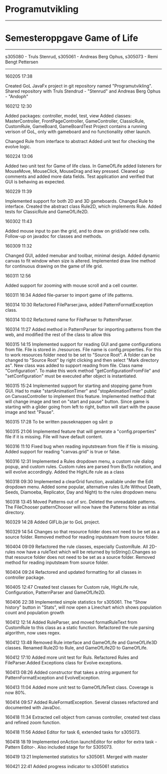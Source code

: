 # Programutvikling
**************************************
# Semesteroppgave Game of Life
**************************************

s305080 - Truls Stenrud, 
s305061 - Andreas Berg Ophus, 
s305073 - Remi Bengt Pettersen

**************************************

160205 17:38

Created GoL JavaFx project in git repository named "Programutvikling". Shared repository with Truls Stendrud - "Stenrud" and Andreas Berg Ophus - "Andoph" 

160212 12:30

Added packages: controller, model, test, view
Added classes: MasterController, FrontPageController, GameController, ClassicRule, CustomRule, GameBoard, GameBoardTest
Project contains a running verison of GoL, only with gameboard and no functionality other launch.

Changed Rule from interface to abstract
Added unit test for checking the evolve logic.

160224 13:06

Added two unit test for Game of life class. In GameOfLife added listeners for MouseMove, MouseClick, MouseDrag and key pressed. Cleaned up comments and added more data fields. Test application and verified that GUI is behaving as expected.    

160229 11:39

Implemented support for both 2D and 3D gameboards. Changed Rule to interface. Created the abstract class Rule2D, which implements Rule. Added tests for ClassicRule and GameOfLife2D.

160302 11:43

Added mouse input to pan the grid, and to draw on grid/add new cells. Follow-up on javadoc for classes and methods. 

160309 11:32 

Changed GUI, added menubar and toolbar, minimal design. Added dynamic canvas to fit window when size is altered. Implemented draw line method for continuous drawing on the game of life grid. 

160311 12:56

Added support for zooming with mouse scroll and a cell counter. 

160311 16:34
Added file-parser to import game of life patterns.

160314 10:30
Refactored FileParser.java, added PatternFormatException class.

160314 10:02
Refactored name for FileParser to PatternParser.

160314 11:27
Added method in PatternParser for importing patterns from the web, and modified the rest of the class to allow this

160315 14:15
Implemented support for reading GUI and game configurations from file. File is stored in ./resources. File name is config.properties. For this to work resources folder need to be set to "Source Root". A folder can be changed to "Source Root" by right clicking and then select "Mark directory as". New class was added to support reading from file. Class name "Configuration". To make this work method "getConfigurationFromFile" and "setConfiguration" must be executed after object is instantiated.

160315 15:24
Implemented support for starting and stopping game from GUI. Had to make "startAnimationTimer" and "stopAnimationTimer" public on CanvasController to implement this feature. Implemented method that will change image and text on "start and pause" button. Since game is starting with a glider going from left to right, button will start with the pause image and text "Pause".

160315 17:28
To be written pauseknappen og sånt :p 

160315 21:06
Implemented feature that will generate a "config.properties" file if it is missing. File will have default content. 

160316 11:10
Fixed bug when reading inputstream from file if file is missing. Added support for reading "canvas.grid" is true or false.

160316 12:31
Implemented a Rules dropdown menu, a custom rule dialog popup, and custom rules. Custom rules are parsed from Bx/Sx notation, and will evolve accordingly. Added the HighLife rule as a class

160318 09:30
Implemented a clearGrid function, available under the Edit dropdown menu. Added some popular, alternative rules (Life Without Death, Seeds, Diamoeba, Replicator, Day and Night) to the rules dropdown menu

160318 13:45
Moved Patterns out of src. Deleted the unreadable patterns. The FileChooser patternChooser will now have the Patterns folder as initial directory.

160329 14:28
Added GIFLib.jar to GoL project.

160329 14:54
Changes so that resource folder does not need to be set as a source folder. Removed method for reading inputsteam from source folder.

160404 09:09
Refactored the rule classes, especially CustomRule. All 2D-rules now have a ruleText which will be returned by toString().Changes so that resource folder does not need to be set as a source folder. Removed method for reading inputsteam from source folder.

160404 09:24
Refactored and updated formatting for all classes in controller package.

160405 12:47
Created test classes for Custom rule, HighLife rule, Configuration, PatternParser and GameOfLife2D. 

160406 22:38
Implemented simple statistics for s305061. The "Show history" button in "Stats", will now open a Linechart which shows population count and population growth

160412 12:14
Added RuleParser, and moved formatRuleText from CustomRule to this class as a static function. Refactored the rule parsing algorithm, now uses regex.

160412 13:48
Removed Rule interface and GameOfLife and GameOfLife3D classes. Renamed Rule2D to Rule, and GameOfLife2D to GameOfLife.

160412 17:10
Added more unit test for Ruls. Refactored Rules and FileParser.Added Exceptions class for Evolve exceptions.

160413 08:26
Added constructor that takes a string argument for PatternFormatException and EvolveException.

160413 11:04
Added more unit test to GameOfLifeTest class. Coverage is now 80%.

160414 09:57
Added RuleFormatException. Several classes refactored and documented with JavaDoc.

160418 11:34
Extracted cell object from canvas controller, created test class and refined zoom function.

160418 11:56
Added Editor for task 6, extended tasks for s305073.

160418 18:19
Implemented onAction launchEditor for editor for extra task -Pattern Editor-. Also included stage for for S305073.

160419 13:21
Implemented statistics for s305061. Merged with master

160421 22:41
Added progress indicator to s305061 statistics